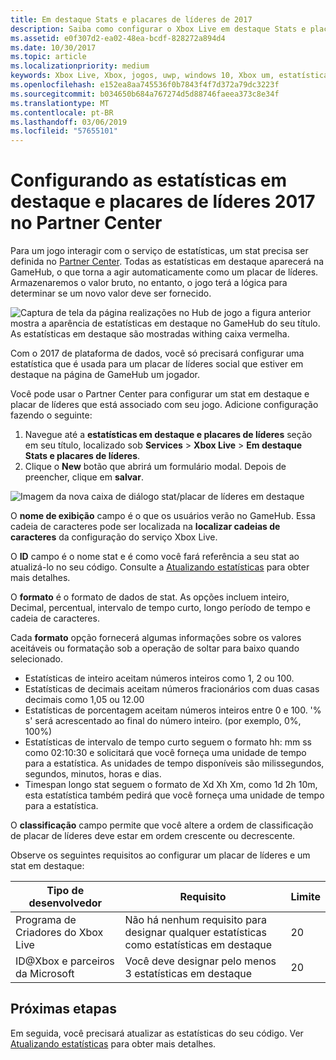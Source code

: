 ```yaml
---
title: Em destaque Stats e placares de líderes de 2017
description: Saiba como configurar o Xbox Live em destaque Stats e placares de líderes 2017 no Partner Center
ms.assetid: e0f307d2-ea02-48ea-bcdf-828272a894d4
ms.date: 10/30/2017
ms.topic: article
ms.localizationpriority: medium
keywords: Xbox Live, Xbox, jogos, uwp, windows 10, Xbox um, estatísticas em destaque e placares de líderes, placares de líderes, estatísticas de 2017, Partner Center
ms.openlocfilehash: e152ea8aa745536f0b7843f4f7d372a79dc3223f
ms.sourcegitcommit: b034650b684a767274d5d88746faeea373c8e34f
ms.translationtype: MT
ms.contentlocale: pt-BR
ms.lasthandoff: 03/06/2019
ms.locfileid: "57655101"
---
```

# <a name="configuring-featured-stats-and-leaderboards-2017-in-partner-center"></a>Configurando as estatísticas em destaque e placares de líderes 2017 no Partner Center

Para um jogo interagir com o serviço de estatísticas, um stat precisa ser definida no [Partner Center](https://partner.microsoft.com/dashboard). Todas as estatísticas em destaque aparecerá na GameHub, o que torna a agir automaticamente como um placar de líderes. Armazenaremos o valor bruto, no entanto, o jogo terá a lógica para determinar se um novo valor deve ser fornecido.

![Captura de tela da página realizações no Hub de jogo](../../images/dev-center/featured-stats-and-leaderboards/featured-stats-and-leaderboards-2.png) a figura anterior mostra a aparência de estatísticas em destaque no GameHub do seu título. As estatísticas em destaque são mostradas withing caixa vermelha.

Com o 2017 de plataforma de dados, você só precisará configurar uma estatística que é usada para um placar de líderes social que estiver em destaque na página de GameHub um jogador.

Você pode usar o Partner Center para configurar um stat em destaque e placar de líderes que está associado com seu jogo. Adicione configuração fazendo o seguinte:

1. Navegue até a **estatísticas em destaque e placares de líderes** seção em seu título, localizado sob **Services** > **Xbox Live**  >  **Em destaque Stats e placares de líderes**.
2. Clique o **New** botão que abrirá um formulário modal. Depois de preencher, clique em **salvar**.

![Imagem da nova caixa de diálogo stat/placar de líderes em destaque](../../images/dev-center/featured-stats-and-leaderboards/featured-stats.png)

O **nome de exibição** campo é o que os usuários verão no GameHub. Essa cadeia de caracteres pode ser localizada na **localizar cadeias de caracteres** da configuração do serviço Xbox Live.

O **ID** campo é o nome stat e é como você fará referência a seu stat ao atualizá-lo no seu código. Consulte a [Atualizando estatísticas](../../leaderboards-and-stats-2017/player-stats-updating.md) para obter mais detalhes.

O **formato** é o formato de dados de stat. As opções incluem inteiro, Decimal, percentual, intervalo de tempo curto, longo período de tempo e cadeia de caracteres.

Cada **formato** opção fornecerá algumas informações sobre os valores aceitáveis ou formatação sob a operação de soltar para baixo quando selecionado.

* Estatísticas de inteiro aceitam números inteiros como 1, 2 ou 100.
* Estatísticas de decimais aceitam números fracionários com duas casas decimais como 1,05 ou 12.00
* Estatísticas de porcentagem aceitam números inteiros entre 0 e 100. '% s' será acrescentado ao final do número inteiro. (por exemplo, 0%, 100%)
* Estatísticas de intervalo de tempo curto seguem o formato hh: mm ss como 02:10:30 e solicitará que você forneça uma unidade de tempo para a estatística.   As unidades de tempo disponíveis são milissegundos, segundos, minutos, horas e dias.
* Timespan longo stat seguem o formato de Xd Xh Xm, como 1d 2h 10m, esta estatística também pedirá que você forneça uma unidade de tempo para a estatística.

O **classificação** campo permite que você altere a ordem de classificação de placar de líderes deve estar em ordem crescente ou decrescente.

Observe os seguintes requisitos ao configurar um placar de líderes e um stat em destaque:

| Tipo de desenvolvedor | Requisito | Limite |
|----------------|-------------|-------|
| Programa de Criadores do Xbox Live | Não há nenhum requisito para designar qualquer estatísticas como estatísticas em destaque | 20 |
| ID@Xbox e parceiros da Microsoft | Você deve designar pelo menos 3 estatísticas em destaque | 20 |

## <a name="next-steps"></a>Próximas etapas

Em seguida, você precisará atualizar as estatísticas do seu código.  Ver [Atualizando estatísticas](../../leaderboards-and-stats-2017/player-stats-updating.md) para obter mais detalhes.
